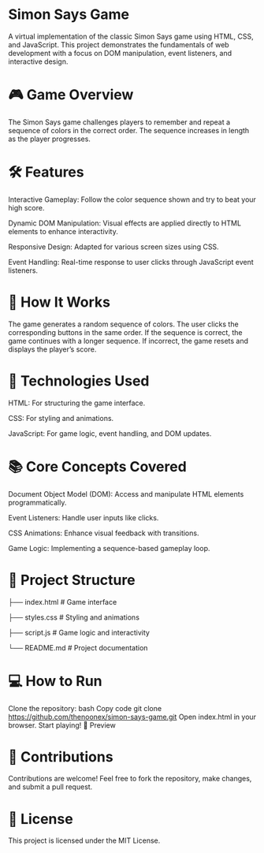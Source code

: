 # Simon Says Game

A virtual implementation of the classic Simon Says game using HTML, CSS, and JavaScript. This project demonstrates the fundamentals of web development with a focus on DOM manipulation, event listeners, and interactive design.

# 🎮 Game Overview

The Simon Says game challenges players to remember and repeat a sequence of colors in the correct order. The sequence increases in length as the player progresses.

# 🛠️ Features

Interactive Gameplay: Follow the color sequence shown and try to beat your high score.

Dynamic DOM Manipulation: Visual effects are applied directly to HTML elements to enhance interactivity.

Responsive Design: Adapted for various screen sizes using CSS.

Event Handling: Real-time response to user clicks through JavaScript event listeners.

# 🚀 How It Works

The game generates a random sequence of colors.
The user clicks the corresponding buttons in the same order.
If the sequence is correct, the game continues with a longer sequence.
If incorrect, the game resets and displays the player’s score.


# 🧰 Technologies Used

HTML: For structuring the game interface.

CSS: For styling and animations.

JavaScript: For game logic, event handling, and DOM updates.


# 📚 Core Concepts Covered
Document Object Model (DOM): Access and manipulate HTML elements programmatically.

Event Listeners: Handle user inputs like clicks.

CSS Animations: Enhance visual feedback with transitions.

Game Logic: Implementing a sequence-based gameplay loop.


# 📂 Project Structure


├── index.html       # Game interface

├── styles.css       # Styling and animations

├── script.js        # Game logic and interactivity

└── README.md        # Project documentation


# 💻 How to Run
Clone the repository:
bash
Copy code
git clone https://github.com/thenoonex/simon-says-game.git
Open index.html in your browser.
Start playing!
🎨 Preview


# 🤝 Contributions
Contributions are welcome! Feel free to fork the repository, make changes, and submit a pull request.

# 📜 License
This project is licensed under the MIT License.
